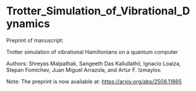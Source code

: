 # Trotter_Simulation_of_Vibrational_Dynamics
Preprint of manuscript:

Trotter simulation of vibrational Hamiltonians on a quantum computer 

Authors:
Shreyas Malpathak, Sangeeth Das Kallullathil, Ignacio Loaiza,
Stepan Fomichev, Juan Miguel Arrazola, and Artur F. Izmaylov.

Note:
The preprint is now available at: https://arxiv.org/abs/2508.11865
